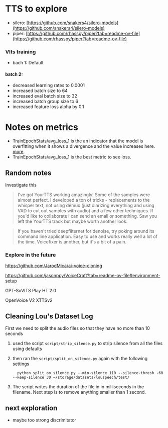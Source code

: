 # TTS to explore

- silero: [https://github.com/snakers4/silero-models](https://github.com/snakers4/silero-models)
- piper: [https://github.com/rhasspy/piper?tab=readme-ov-file](https://github.com/rhasspy/piper?tab=readme-ov-file)



### VIts training

- bach 1: Default

#### batch 2:
- decreased learning rates to 0.0001
- increased batch size to 64
- increased eval batch size to 32
- increased batch group size to 6
- increased feature loss alpha by 0.1


# Notes on metrics

- TrainEpochStats/avg_loss_1 is the an indicator that the model is overfitting when it shows a divergence and the value increases here. [more](https://github.com/coqui-ai/TTS/discussions/1053).
- TrainEpochStats/avg_loss_1 is the best metric to see loss.



##  Random notes

Investigate this
> I've got YourTTS working amazingly! Some of the samples were almost perfect. I developed a ton of tricks - replacements to the whisper text, not using demux (just diarizing everything and using VAD to cut out samples with audio) and a few other techniques. If you'd like to collaborate I can send an email or something. Saw you left the YourTTS track but maybe worth another look.

> If you haven't tried deepfilternet for denoise, try poking around its command line application. Easy to use and works really well a lot of the time. Voicefixer is another, but it's a bit of a pain.


### Explore in the future

https://github.com/JarodMica/ai-voice-cloning

https://github.com/jasonppy/VoiceCraft?tab=readme-ov-file#environment-setup


GPT-SoVITS
Play HT 2.0

OpenVoice V2
XTTSv2


## Cleaning Lou's Dataset Log
First we need to split the audio files so that they have no more than 10 seconds

1. used the script `script/strip_silence.py` to strip silence from all the files using defaults
2. then ran the `script/split_on_silence.py` again with the following settings

         python split_on_silence.py --min-silence 110 --silence-thresh -60 --keep-silence 30 ~/storage/datasets/louspeech/test/
3. The script writes the duration of the file in in milliseconds in the filename. Next step is to remove anything smaller than 1 second.


## next exploration

- maybe too strong discrimitator
